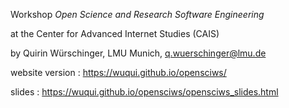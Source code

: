 Workshop *Open Science and Research Software Engineering*

at the Center for Advanced Internet Studies (CAIS)

by Quirin Würschinger, LMU Munich, q.wuerschinger@lmu.de

website version
: https://wuqui.github.io/opensciws/

slides
: https://wuqui.github.io/opensciws/opensciws_slides.html
